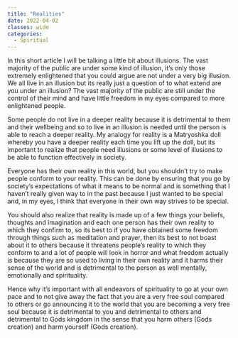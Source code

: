 ```yaml
---
title: "Realities"
date: 2022-04-02
classes: wide
categories:
  - Spiritual
---
```


In this short article I will be talking a little bit about illusions. The vast majority of the public are under some kind of illusion, it’s only those extremely enlightened that you could argue are not under a very big illusion. We all live in an illusion but its really just a question of to what extend are you under an illusion? The vast majority of the public are still under the control of their mind and have little freedom in my eyes compared to more enlightened people.

Some people do not live in a deeper reality because it is detrimental to them and their wellbeing and so to live in an illusion is needed until the person is able to reach a deeper reality. My analogy for reality is a Matryoshka doll whereby you have a deeper reality each time you lift up the doll, but its important to realize that people need illusions or some level of illusions to be able to function effectively in society.

Everyone has their own reality in this world, but you shouldn’t try to make people conform to your reality. This can be done by ensuring that you go by society’s expectations of what it means to be normal and is something that I haven’t really given way to in the past because I just wanted to be special and, in my eyes, I think that everyone in their own way strives to be special.

You should also realize that reality is made up of a few things your beliefs, thoughts and imagination and each one person has their own reality to which they confirm to, so its best to if you have obtained some freedom through things such as meditation and prayer, then its best to not boast about it to others because it threatens people’s reality to which they conform to and a lot of people will look in horror and what freedom actually is because they are so used to living in their own reality and it harms their sense of the world and is detrimental to the person as well mentally, emotionally and spirituality. 

Hence why it’s important with all endeavors of spirituality to go at your own pace and to not give away the fact that you are a very free soul compared to others or go announcing it to the world that you are becoming a very free soul because it is detrimental to you and detrimental to others and detrimental to Gods kingdom in the sense that you harm others (Gods creation) and harm yourself (Gods creation).

